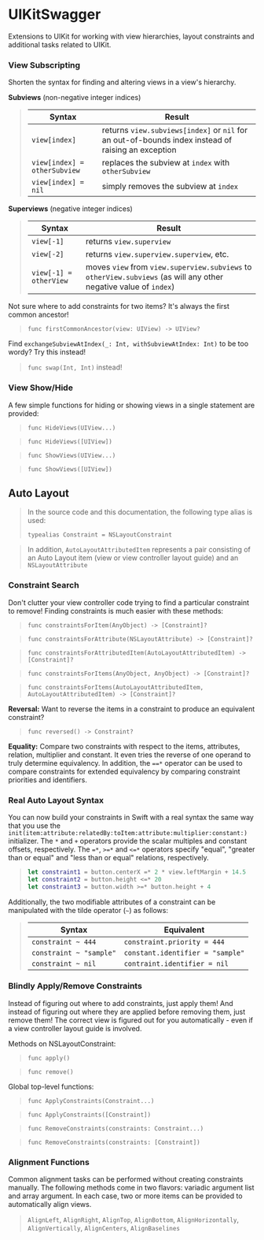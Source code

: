 UIKitSwagger
============

Extensions to UIKit for working with view hierarchies, layout constraints and additional tasks related to UIKit.


### View Subscripting

Shorten the syntax for finding and altering views in a view's hierarchy.

**Subviews** (non-negative integer indices)

> Syntax|Result
> ------|------
> `view[index]`|returns `view.subviews[index]` or `nil` for an out-of-bounds index instead of raising an exception
> `view[index] = otherSubview`|replaces the subview at `index` with `otherSubview`
> `view[index] = nil`|simply removes the subview at `index`

**Superviews** (negative integer indices)
> Syntax|Result
> ------|------
> `view[-1]`|returns `view.superview`
> `view[-2]`|returns `view.superview.superview`, etc.
> `view[-1] = otherView`|moves `view` from `view.superview.subviews` to `otherView.subviews` (as will any other negative value of `index`)

Not sure where to add constraints for two items?  It's always the first common ancestor!
> `func firstCommonAncestor(view: UIView) -> UIView?`

Find `exchangeSubviewAtIndex(_: Int, withSubviewAtIndex: Int)` to be too wordy?  Try this instead!
> `func swap(Int, Int)` instead!


### View Show/Hide

A few simple functions for hiding or showing views in a single statement are provided:
> `func HideViews(UIView...)`

> `func HideViews([UIView])`

> `func ShowViews(UIView...)`

> `func ShowViews([UIView])`


## Auto Layout

> In the source code and this documentation, the following type alias is used:
>
> `typealias Constraint = NSLayoutConstraint`

> In addition, `AutoLayoutAttributedItem` represents a pair consisting of an Auto Layout item (view or view controller layout guide) and an `NSLayoutAttribute`

### Constraint Search

Don't clutter your view controller code trying to find a particular constraint to remove!   Finding constraints is much easier with these methods:

> `func constraintsForItem(AnyObject) -> [Constraint]?`

> `func constraintsForAttribute(NSLayoutAttribute) -> [Constraint]?`

> `func constraintsForAttributedItem(AutoLayoutAttributedItem) -> [Constraint]?`

> `func constraintsForItems(AnyObject, AnyObject) -> [Constraint]?`

> `func constraintsForItems(AutoLayoutAttributedItem, AutoLayoutAttributedItem) -> [Constraint]?`


**Reversal:**
Want to reverse the items in a constraint to produce an equivalent constraint?
> `func reversed() -> Constraint?`


**Equality:**
Compare two constraints with respect to the items, attributes, relation, multiplier and constant.  It even tries the reverse of one operand to truly determine equivalency.  In addition, the `==*` operator can be used to compare constraints for extended equivalency by comparing constraint priorities and identifiers.


### Real Auto Layout Syntax

You can now build your constraints in Swift with a real syntax the same way that you use the `init(item:attribute:relatedBy:toItem:attribute:multiplier:constant:)` initializer.  The `*` and `+` operators provide the scalar multiples and constant offsets, respectively.  The `=*`, `>=*` and `<=*` operators specify "equal", "greater than or equal" and "less than or equal" relations, respectively.

> ```swift
> let constraint1 = button.centerX =* 2 * view.leftMargin + 14.5
> let constraint2 = button.height <=* 20
> let constraint3 = button.width >=* button.height + 4
> ```

Additionally, the two modifiable attributes of a constraint can be manipulated with the tilde operator (`~`) as follows:

> Syntax|Equivalent
> ------|----------
> `constraint ~ 444`|`constraint.priority = 444`
> `constraint ~ "sample"`|`constant.identifier = "sample"`
> `constraint ~ nil`|`contraint.identifier = nil`


### Blindly Apply/Remove Constraints

Instead of figuring out where to add constraints, just apply them!  And instead of figuring out where they are applied before removing them, just remove them!  The correct view is figured out for you automatically - even if a view controller layout guide is involved.

Methods on NSLayoutConstraint:

> `func apply()`

> `func remove()`

Global top-level functions:

> `func ApplyConstraints(Constraint...)`

> `func ApplyConstraints([Constraint])`

> `func RemoveConstraints(constraints: Constraint...)`

> `func RemoveConstraints(constraints: [Constraint])`


### Alignment Functions

Common alignment tasks can be performed without creating constraints manually.  The following methods come in two flavors: variadic argument list and array argument.  In each case, two or more items can be provided to automatically align views.

> `AlignLeft`, `AlignRight`, `AlignTop`, `AlignBottom`, `AlignHorizontally`, `AlignVertically`, `AlignCenters`, `AlignBaselines`
